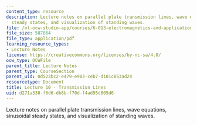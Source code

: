 ```yaml
---
content_type: resource
description: Lecture notes on parallel plate transmission lines, wave equations, sinusoidal
  steady states, and visualization of standing waves.
file: /ol-ocw-studio-app/courses/6-013-electromagnetics-and-applications-fall-2005/d271a338f6d6db8bf70df4ad95d805d6_lec10.pdf
file_size: 587864
file_type: application/pdf
learning_resource_types:
- Lecture Notes
license: https://creativecommons.org/licenses/by-nc-sa/4.0/
ocw_type: OCWFile
parent_title: Lecture Notes
parent_type: CourseSection
parent_uid: 0d523bc2-e479-e903-ceb7-d101c853ad24
resourcetype: Document
title: Lecture 10 - Transmission Lines
uid: d271a338-f6d6-db8b-f70d-f4ad95d805d6
---
```

Lecture notes on parallel plate transmission lines, wave equations, sinusoidal steady states, and visualization of standing waves.